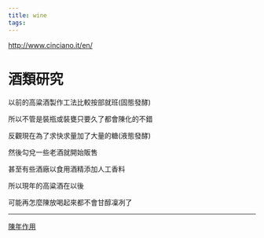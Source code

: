 ```yaml
---
title: wine
tags:
---
```



http://www.cinciano.it/en/

酒類研究
===

以前的高粱酒製作工法比較按部就班(固態發酵)

所以不管是裝瓶或裝甕只要久了都會陳化的不錯

反觀現在為了求快求量加了大量的糖(液態發酵)

然後勾兌一些老酒就開始販售

甚至有些酒廠以食用酒精添加人工香料

所以現年的高粱酒在以後

可能再怎麼陳放喝起來都不會甘醇凜冽了

---
[陳年作用](https://www.ptt.cc/bbs/Wine/M.1346600153.A.F35.html)
